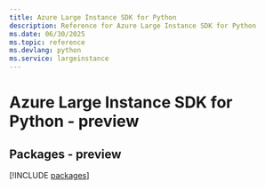 ```yaml
---
title: Azure Large Instance SDK for Python
description: Reference for Azure Large Instance SDK for Python
ms.date: 06/30/2025
ms.topic: reference
ms.devlang: python
ms.service: largeinstance
---
```

# Azure Large Instance SDK for Python - preview
## Packages - preview
[!INCLUDE [packages](large-instance-index.md)]